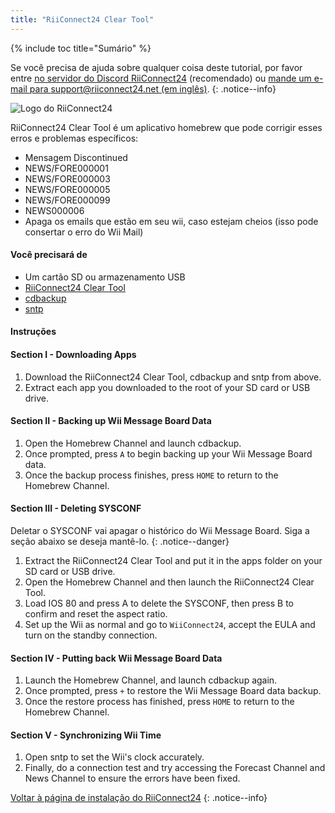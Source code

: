 ```yaml
---
title: "RiiConnect24 Clear Tool"
---
```


{% include toc title="Sumário" %}

Se você precisa de ajuda sobre qualquer coisa deste tutorial, por favor entre [no servidor do Discord RiiConnect24](https://discord.gg/rc24) (recomendado) ou [mande um e-mail para support@riiconnect24.net (em inglês)](mailto:support@riiconnect24.net).
{: .notice--info}

![Logo do RiiConnect24](/images/WiiRC24Logo.jpg)

RiiConnect24 Clear Tool é um aplicativo homebrew que pode corrigir esses erros e problemas específicos:

- Mensagem Discontinued
- NEWS/FORE000001
- NEWS/FORE000003
- NEWS/FORE000005
- NEWS/FORE000099
- NEWS000006
- Apaga os emails que estão em seu wii, caso estejam cheios (isso pode consertar o erro do Wii Mail)

#### Você precisará de

- Um cartão SD ou armazenamento USB
- [RiiConnect24 Clear Tool](https://oscwii.org/library/app/RC24-Clear-Tool)
- [cdbackup](https://oscwii.org/library/app/cdbackup)
- [sntp](https://oscwii.org/library/app/sntp)

#### Instruções

#### Section I - Downloading Apps

1. Download the RiiConnect24 Clear Tool, cdbackup and sntp from above.
1. Extract each app you downloaded to the root of your SD card or USB drive.

#### Section II - Backing up Wii Message Board Data

1. Open the Homebrew Channel and launch cdbackup.
1. Once prompted, press `A` to begin backing up your Wii Message Board data.
1. Once the backup process finishes, press `HOME` to return to the Homebrew Channel.

#### Section III - Deleting SYSCONF

Deletar o SYSCONF vai apagar o histórico do Wii Message Board. Siga a seção abaixo se deseja mantê-lo.
{: .notice--danger}

1. Extract the RiiConnect24 Clear Tool and put it in the apps folder on your SD card or USB drive.
2. Open the Homebrew Channel and then launch the RiiConnect24 Clear Tool.
3. Load IOS 80 and press A to delete the SYSCONF, then press B to confirm and reset the aspect ratio.
4. Set up the Wii as normal and go to `WiiConnect24`, accept the EULA and turn on the standby connection.

#### Section IV - Putting back Wii Message Board Data

1. Launch the Homebrew Channel, and launch cdbackup again.
1. Once prompted, press `+` to restore the Wii Message Board data backup.
1. Once the restore process has finished, press `HOME` to return to the Homebrew Channel.

#### Section V - Synchronizing Wii Time

1. Open sntp to set the Wii's clock accurately.
2. Finally, do a connection test and try accessing the Forecast Channel and News Channel to ensure the errors have been fixed.

[Voltar à página de instalação do RiiConnect24](riiconnect24)
{: .notice--info}
